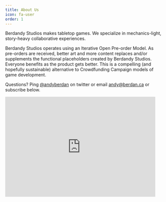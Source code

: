```yaml
---
title: About Us
icon: fa-user
order: 1
---
```


Berdandy Studios makes tabletop games. We specialize in mechanics-light, story-heavy collaborative experiences.

Berdandy Studios operates using an Iterative Open Pre-order Model. As pre-orders are received, better art and more content
replaces and/or supplements the functional placeholders created by Berdandy Studios. Everyone benefits as the product gets
better.  This is a compelling (and hopefully sustainable) alternative to Crowdfunding Campaign models of game development.

Questions? Ping [@andyberdan](http://twitter.com/andyberdan) on twitter or email [andy@berdan.ca](mailto:andy@berdan.ca) or subscribe below.

<iframe align=center width="480" height="320" src="https://berdandy.substack.com/embed" frameborder="0" scrolling="no"></iframe>
